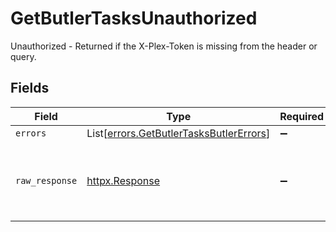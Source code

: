 # GetButlerTasksUnauthorized

Unauthorized - Returned if the X-Plex-Token is missing from the header or query.


## Fields

| Field                                                                                        | Type                                                                                         | Required                                                                                     | Description                                                                                  |
| -------------------------------------------------------------------------------------------- | -------------------------------------------------------------------------------------------- | -------------------------------------------------------------------------------------------- | -------------------------------------------------------------------------------------------- |
| `errors`                                                                                     | List[[errors.GetButlerTasksButlerErrors](../../models/errors/getbutlertasksbutlererrors.md)] | :heavy_minus_sign:                                                                           | N/A                                                                                          |
| `raw_response`                                                                               | [httpx.Response](https://www.python-httpx.org/api/#response)                                 | :heavy_minus_sign:                                                                           | Raw HTTP response; suitable for custom response parsing                                      |